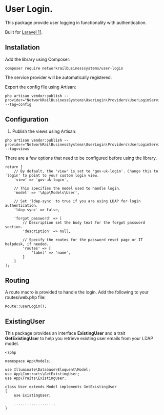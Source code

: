  # User Login.
This package provide user logging in functionality with authentication.

Built for [Laravel 11](https://laravel.com/).

## Installation

Add the library using Composer:
```
composer require networkrailbusinesssystems/user-login
```
The service provider will be automatically registered.

Export the config file using Artisan:
```
php artisan vendor:publish --provider="NetworkRailBusinessSystems\UserLogin\Providers\UserLoginServiceProvider" --tag=config
```

## Configuration

1. Publish the views using Artisan:

```
php artisan vendor:publish --provider="NetworkRailBusinessSystems\UserLogin\Providers\UserLoginServiceProvider" --tag=views
```

There are a few options that need to be configured before using the library.
```
return [
    // By default, the 'view' is set to 'gov-uk-login'. Change this to 'login' to point to your custom login view.
    'view' => 'gov-uk-login',

    // This specifies the model used to handle login.
    'model' => '\App\Models\User',

    // Set 'ldap-sync' to true if you are using LDAP for login authentication.
    'ldap-sync' => false,
    
    'forgot_password' => [
        // Description set the body text for the forgot password section.
        'description' => null,
        
        // Specify the routes for the password reset page or IT helpdesk, if needed.
        'routes' => [
            'label' => 'name',
        ]
    ]
];
```

## Routing

A route macro is provided to handle the login. Add the following to your routes/web.php file:

```
Route::userLogin();
```

## ExistingUser

This package provides an interface **ExistingUser** and a trait **GetExistingUser** to help you retrieve existing user emails from your LDAP model.

```
<?php

namespace App\Models;

use Illuminate\Database\Eloquent\Model;
use App\Contracts\GetExistingUser;
use App\Traits\ExistingUser;

class User extends Model implements GetExistingUser
{
    use ExistingUser;

    ...................
}
```